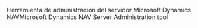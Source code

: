 <span data-ttu-id="0864e-101">Herramienta de administración del servidor Microsoft Dynamics NAV</span><span class="sxs-lookup"><span data-stu-id="0864e-101">Microsoft Dynamics NAV Server Administration tool</span></span>